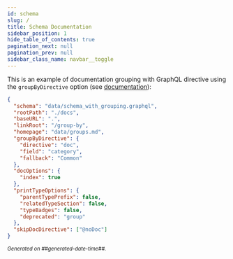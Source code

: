 ```yaml
---
id: schema
slug: /
title: Schema Documentation
sidebar_position: 1
hide_table_of_contents: true
pagination_next: null
pagination_prev: null
sidebar_class_name: navbar__toggle
---
```


This is an example of documentation grouping with GraphQL directive using the `groupByDirective` option (see [documentation](/docs/advanced/group-by-directive)):

```json
{
  "schema": "data/schema_with_grouping.graphql",
  "rootPath": "./docs",
  "baseURL": ".",
  "linkRoot": "/group-by",
  "homepage": "data/groups.md",
  "groupByDirective": {
    "directive": "doc",
    "field": "category",
    "fallback": "Common"
  },
  "docOptions": {
    "index": true
  },
  "printTypeOptions": {
    "parentTypePrefix": false,
    "relatedTypeSection": false,
    "typeBadges": false,
    "deprecated": "group"
  },
  "skipDocDirective": ["@noDoc"]
}
```

<small><i>Generated on ##generated-date-time##.</i></small>
